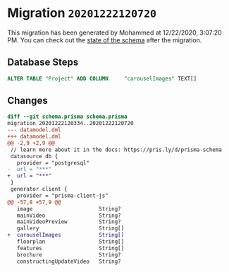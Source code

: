 # Migration `20201222120720`

This migration has been generated by Mohammed at 12/22/2020, 3:07:20 PM.
You can check out the [state of the schema](./schema.prisma) after the migration.

## Database Steps

```sql
ALTER TABLE "Project" ADD COLUMN     "carouselImages" TEXT[]
```

## Changes

```diff
diff --git schema.prisma schema.prisma
migration 20201222120334..20201222120720
--- datamodel.dml
+++ datamodel.dml
@@ -2,9 +2,9 @@
 // learn more about it in the docs: https://pris.ly/d/prisma-schema
 datasource db {
   provider = "postgresql"
-  url = "***"
+  url = "***"
 }
 generator client {
   provider = "prisma-client-js"
@@ -57,8 +57,9 @@
   image                     String?
   mainVideo                 String?
   mainVideoPreview          String?
   gallery                   String[]
+  carouselImages            String[]
   floorplan                 String[]
   features                  String[]
   brochure                  String?
   constructingUpdateVideo   String?
```


